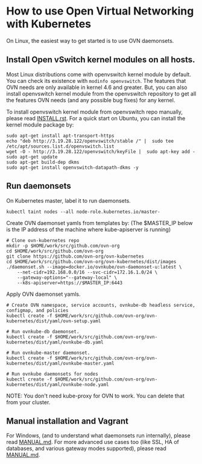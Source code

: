 # How to use Open Virtual Networking with Kubernetes

On Linux, the easiest way to get started is to use OVN daemonsets.

## Install Open vSwitch kernel modules on all hosts.

Most Linux distributions come with openvswitch kernel module by default.  You
can check its existence with `modinfo openvswitch`.  The features that OVN
needs are only available in kernel 4.6 and greater. But, you can also install
openvswitch kernel module from the openvswitch repository to get all the
features OVN needs (and any possible bug fixes) for any kernel.

To install openvswitch kernel module from openvswitch repo manually, please
read [INSTALL.rst].  For a quick start on Ubuntu,  you can install
the kernel module package by:

```
sudo apt-get install apt-transport-https
echo "deb http://3.19.28.122/openvswitch/stable /" |  sudo tee /etc/apt/sources.list.d/openvswitch.list
wget -O - http://3.19.28.122/openvswitch/keyFile |  sudo apt-key add -
sudo apt-get update
sudo apt-get build-dep dkms
sudo apt-get install openvswitch-datapath-dkms -y
```

## Run daemonsets

On Kubernetes master, label it to run daemonsets.

```
kubectl taint nodes --all node-role.kubernetes.io/master-
```

Create OVN daemonset yamls from templates by:
(The $MASTER_IP below is the IP address of the machine where kube-apiserver is
running)

```
# Clone ovn-kubernetes repo
mkdir -p $HOME/work/src/github.com/ovn-org
cd $HOME/work/src/github.com/ovn-org
git clone https://github.com/ovn-org/ovn-kubernetes
cd $HOME/work/src/github.com/ovn-org/ovn-kubernetes/dist/images
./daemonset.sh --image=docker.io/ovnkube/ovn-daemonset-u:latest \
    --net-cidr=192.168.0.0/16 --svc-cidr=172.16.1.0/24 \
    --gateway-options="--gateway-local" \
    --k8s-apiserver=https://$MASTER_IP:6443
```

Apply OVN daemonset yamls.

```
# Create OVN namespace, service accounts, ovnkube-db headless service, configmap, and policies
kubectl create -f $HOME/work/src/github.com/ovn-org/ovn-kubernetes/dist/yaml/ovn-setup.yaml

# Run ovnkube-db daemonset.
kubectl create -f $HOME/work/src/github.com/ovn-org/ovn-kubernetes/dist/yaml/ovnkube-db.yaml

# Run ovnkube-master daemonset.
kubectl create -f $HOME/work/src/github.com/ovn-org/ovn-kubernetes/dist/yaml/ovnkube-master.yaml

# Run ovnkube daemonsets for nodes
kubectl create -f $HOME/work/src/github.com/ovn-org/ovn-kubernetes/dist/yaml/ovnkube-node.yaml
```

NOTE: You don't need kube-proxy for OVN to work. You can delete that from your
cluster.

## Manual installation and Vagrant

For Windows, (and to understand what daemonsets run internally), please read
[MANUAL.md].  For more advanced use cases too (like SSL, HA of databases, and various
gateway modes supported), please read [MANUAL.md].

[INSTALL.rst]: http://docs.openvswitch.org/en/latest/intro/install
[INSTALL.UBUNTU.md]: docs/INSTALL.UBUNTU.md
[MANUAL.md]: README_MANUAL.md
